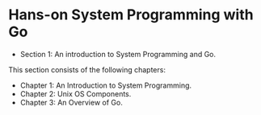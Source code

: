 <H1>Hans-on System Programming with Go</H1>


* Section 1: An introduction to System Programming and Go.

This section consists of the following chapters:

  * Chapter 1: An Introduction to System Programming.
  * Chapter 2: Unix OS Components.
  * Chapter 3: An Overview of Go.